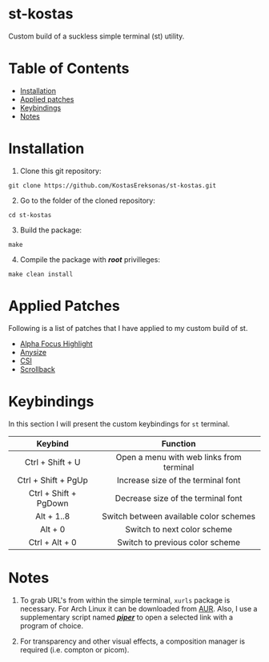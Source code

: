 # st-kostas

Custom build of a suckless simple terminal (st) utility.

Table of Contents
=================
* [Installation](#Installation)
* [Applied patches](#Applied-Patches)
* [Keybindings](#Keybindings)
* [Notes](#Notes)

# Installation

1. Clone this git repository:

`git clone https://github.com/KostasEreksonas/st-kostas.git`

2. Go to the folder of the cloned repository:

`cd st-kostas`

3. Build the package:

`make`

4. Compile the package with ***root*** privilleges:

`make clean install`

# Applied Patches

Following is a list of patches that I have applied to my custom build of st.

* [Alpha Focus Highlight](https://st.suckless.org/patches/alpha_focus_highlight/)
* [Anysize](https://st.suckless.org/patches/anysize/)
* [CSI](https://st.suckless.org/patches/csi_22_23/)
* [Scrollback](https://st.suckless.org/patches/scrollback/)

# Keybindings

In this section I will present the custom keybindings for `st` terminal.

|		 Keybind		|					Function				|
|:---------------------:|:-----------------------------------------:|
| Ctrl + Shift + U		| Open a menu with web links from terminal	|
| Ctrl + Shift + PgUp	| Increase size of the terminal font		|
| Ctrl + Shift + PgDown | Decrease size of the terminal font		|
| Alt + 1..8			| Switch between available color schemes	|
| Alt + 0				| Switch to next color scheme				|
| Ctrl + Alt + 0		| Switch to previous color scheme			|

# Notes

1. To grab URL's from within the simple terminal, `xurls` package is necessary. For Arch Linux it can be downloaded from [AUR](https://aur.archlinux.org/packages/xurls/). Also, I use a supplementary script named ***[piper](http://arza.us/paste/piper)*** to open a selected link with a program of choice.

2. For transparency and other visual effects, a composition manager is required (i.e. compton or picom).
